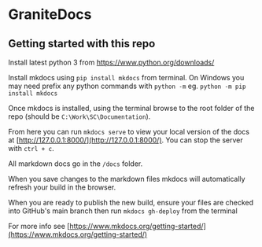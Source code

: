 # GraniteDocs

## Getting started with this repo

Install latest python 3 from https://www.python.org/downloads/

Install mkdocs using `pip install mkdocs` from terminal.
On Windows you may need prefix any python commands with `python -m` eg. `python -m pip install mkdocs` 

Once mkdocs is installed, using the terminal browse to the root folder of the repo (should be `C:\Work\SC\Documentation`).

From here you can run `mkdocs serve` to view your local version of the docs at [http://127.0.0.1:8000/](http://127.0.0.1:8000/). You can stop the server with `ctrl + c`.

All markdown docs go in the `/docs` folder.

When you save changes to the markdown files mkdocs will automatically refresh your build in the browser.

When you are ready to publish the new build, ensure your files are checked into GitHub's main branch then run `mkdocs gh-deploy` from the terminal

For more info see [https://www.mkdocs.org/getting-started/](https://www.mkdocs.org/getting-started/)